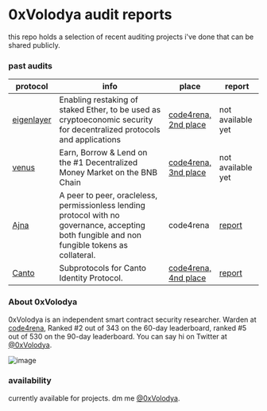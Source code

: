 # 0xVolodya audit reports

this repo holds a selection of recent auditing projects i've done that can be shared publicly.

### past audits

| protocol                                   | info | place                                                                                                  | report                     |
|--------------------------------------------| ---- |--------------------------------------------------------------------------------------------------------|----------------------------|
| [eigenlayer](https://www.eigenlayer.xyz/)  | Enabling restaking of staked Ether, to be used as cryptoeconomic security for decentralized protocols and applications | [code4rena,<br /> 2nd place](https://code4rena.com/contests/2023-04-eigenlayer-contest#top)            | not available yet          |
| [venus](https://app.venus.io/)             | Earn, Borrow & Lend on the #1 Decentralized Money Market on the BNB Chain | [code4rena,<br /> 3nd place](https://code4rena.com/contests/2023-05-venus-protocol-isolated-pools#top) | not available yet          |
| [Ajna](https://www.ajna.finance/)  | A peer to peer, oracleless, permissionless lending protocol with no governance, accepting both fungible and non fungible tokens as collateral. | code4rena | [report](reports/ajna.md)  |
| [Canto](https://twitter.com/CantoIdentity) | Subprotocols for Canto Identity Protocol. | [code4rena,<br /> 4nd place](https://code4rena.com/contests/2023-03-canto-identity-subprotocols-contest#top) | [report](reports/canto.md) |

### About **0xVolodya**

0xVolodya is an independent smart contract security researcher. Warden at [code4rena](https://code4rena.com/), Ranked #2 out of 343 on the 60-day leaderboard,
ranked #5 out of 530 on the 90-day leaderboard. You can say hi on Twitter at [@0xVolodya](https://twitter.com/0xVolodya).

![image](https://i.ibb.co/pPXwQtb/Screenshot-from-2023-06-15-10-44-11.png)

### availability

currently available for projects. dm me [@0xVolodya](https://twitter.com/0xVolodya).
